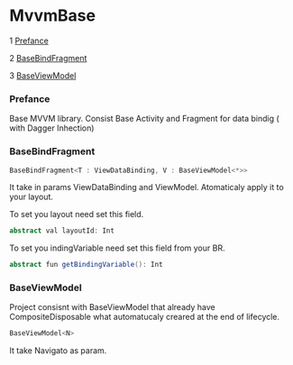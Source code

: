 # MvvmBase


1 [Prefance](#prefance)

2 [BaseBindFragment](#basebindfragment)

3 [BaseViewModel](#baseviewmodel)

### Prefance 

Base MVVM library. Consist Base Activity and Fragment for data bindig ( with Dagger Inhection) 

### BaseBindFragment

```java
BaseBindFragment<T : ViewDataBinding, V : BaseViewModel<*>>
```

It take in params ViewDataBinding and ViewModel. Atomaticaly apply it to your layout.

To set you layout need set this field.

```java
abstract val layoutId: Int
```

To set you indingVariable need set this field from your BR.

```java
abstract fun getBindingVariable(): Int
```

### BaseViewModel

Project consisnt with BaseViewModel that already have CompositeDisposable what automatucaly creared at the end of lifecycle.

```java
BaseViewModel<N>
```

It take Navigato as param. 
